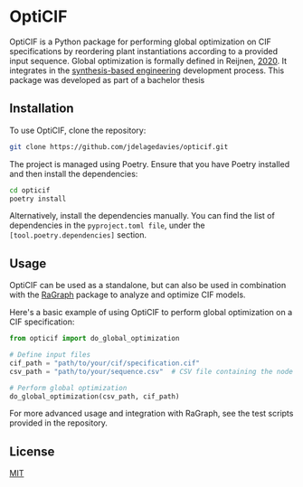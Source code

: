 # OptiCIF

OptiCIF is a Python package for performing global optimization on CIF specifications by reordering plant instantiations
according to a provided input sequence. Global optimization is formally defined in
Reijnen, [2020](https://www.persistent-identifier.nl/urn:nbn:nl:ui:25-115168de-878f-4f5f-9c55-126f20f845fe). It
integrates in the
[synthesis-based engineering](https://www.eclipse.org/escet/cif/synthesis-based-engineering/approaches/synthesis-based-engineering.html)
development process. This package was developed as part of a bachelor thesis

## Installation

To use OptiCIF, clone the repository:

```bash
git clone https://github.com/jdelagedavies/opticif.git
```

The project is managed using Poetry. Ensure that you have Poetry installed and then install the dependencies:

```bash
cd opticif
poetry install
```

Alternatively, install the dependencies manually. You can find the list of dependencies in the `pyproject.toml file`,
under the `[tool.poetry.dependencies]` section.

## Usage

OptiCIF can be used as a standalone, but can also be used in combination with
the [RaGraph](https://ragraph.ratio-case.nl/) package to analyze and
optimize CIF models.

Here's a basic example of using OptiCIF to perform global optimization on a CIF specification:

```python
from opticif import do_global_optimization

# Define input files
cif_path = "path/to/your/cif/specification.cif"
csv_path = "path/to/your/sequence.csv"  # CSV file containing the node sequence

# Perform global optimization
do_global_optimization(csv_path, cif_path)

```

For more advanced usage and integration with RaGraph, see the test scripts provided in the repository.

## License

[MIT](LICENSE)
